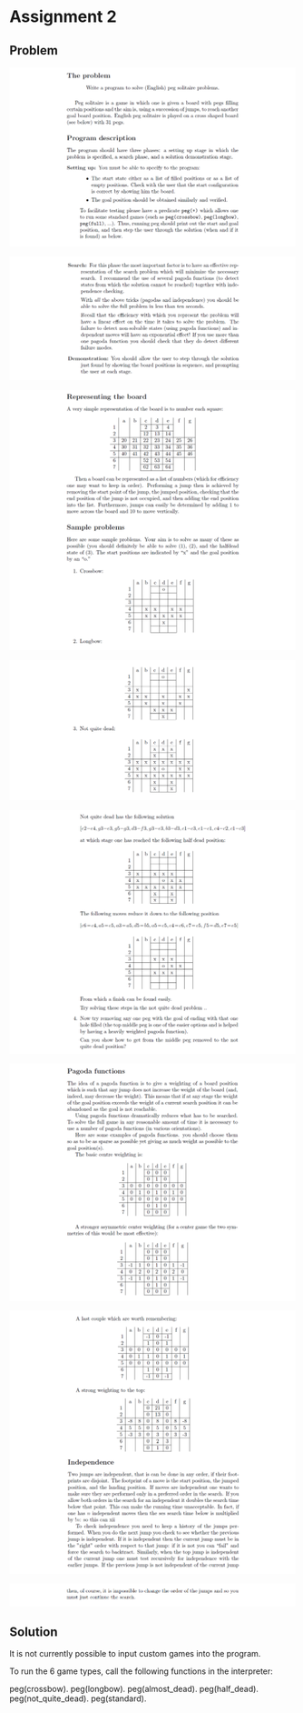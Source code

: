 # Assignment 2

## Problem

![cap](https://github.com/jasminecronin/programming-paradigms/blob/master/Assignment%202/cap1.png)

![cap](https://github.com/jasminecronin/programming-paradigms/blob/master/Assignment%202/cap2.png)

![cap](https://github.com/jasminecronin/programming-paradigms/blob/master/Assignment%202/cap3.png)

![cap](https://github.com/jasminecronin/programming-paradigms/blob/master/Assignment%202/cap4.png)

![cap](https://github.com/jasminecronin/programming-paradigms/blob/master/Assignment%202/cap5.png)

![cap](https://github.com/jasminecronin/programming-paradigms/blob/master/Assignment%202/cap6.png)

![cap](https://github.com/jasminecronin/programming-paradigms/blob/master/Assignment%202/cap7.png)

![cap](https://github.com/jasminecronin/programming-paradigms/blob/master/Assignment%202/cap8.png)

## Solution

It is not currently possible to input custom games into the program.

To run the 6 game types, call the following functions in the interpreter:

peg(crossbow).
peg(longbow).
peg(almost_dead).
peg(half_dead).
peg(not_quite_dead).
peg(standard).
